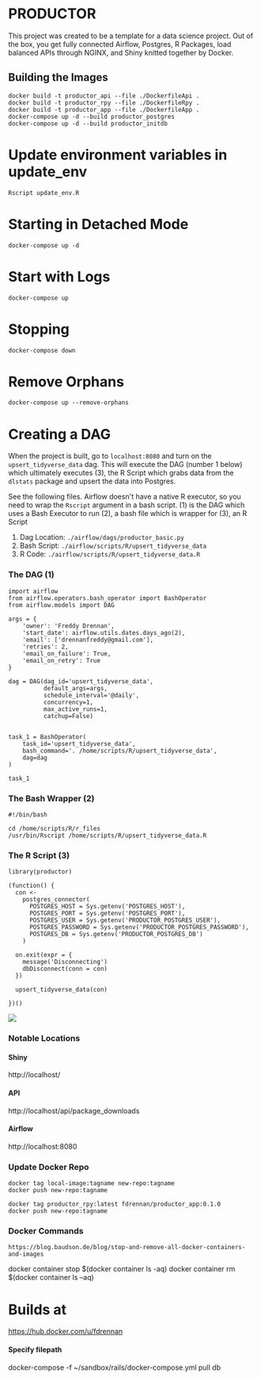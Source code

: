 # PRODUCTOR 

This project was created to be a template for a data science project. Out of the box, you get fully connected Airflow,
Postgres, R Packages, load balanced APIs through NGINX, and Shiny knitted together by Docker.


## Building the Images
``` 
docker build -t productor_api --file ./DockerfileApi .
docker build -t productor_rpy --file ./DockerfileRpy .
docker build -t productor_app --file ./DockerfileApp .
docker-compose up -d --build productor_postgres
docker-compose up -d --build productor_initdb

```

# Update environment variables in update_env
```
Rscript update_env.R
```

# Starting in Detached Mode
```
docker-compose up -d
```

# Start with Logs
```
docker-compose up
```

# Stopping
```
docker-compose down
```

# Remove Orphans
```
docker-compose up --remove-orphans
```

# Creating a DAG

When the project is built, go to `localhost:8080` and turn on the `upsert_tidyverse_data` dag. This will execute the DAG (number 1 below) which ultimately executes (3), the R Script which grabs data from the `dlstats` package and upsert the data into Postgres. 

See the following files. Airflow doesn't have a native R executor, so you need to wrap the `Rscript` argument in a 
bash script. (1) is the DAG which uses a Bash Executor to run (2), a bash file which is wrapper for (3), an R Script

1. Dag Location: `./airflow/dags/productor_basic.py`
2. Bash Script: `./airflow/scripts/R/upsert_tidyverse_data`
3. R Code: `./airflow/scripts/R/upsert_tidyverse_data.R`

### The DAG (1)
```
import airflow
from airflow.operators.bash_operator import BashOperator
from airflow.models import DAG

args = {
    'owner': 'Freddy Drennan',
    'start_date': airflow.utils.dates.days_ago(2),
    'email': ['drennanfreddy@gmail.com'],
    'retries': 2,
    'email_on_failure': True,
    'email_on_retry': True
}

dag = DAG(dag_id='upsert_tidyverse_data',
          default_args=args,
          schedule_interval='@daily',
          concurrency=1,
          max_active_runs=1,
          catchup=False)


task_1 = BashOperator(
    task_id='upsert_tidyverse_data',
    bash_command='. /home/scripts/R/upsert_tidyverse_data',
    dag=dag
)

task_1
```


### The Bash Wrapper (2)
```
#!/bin/bash

cd /home/scripts/R/r_files
/usr/bin/Rscript /home/scripts/R/upsert_tidyverse_data.R

```

### The R Script (3)
```
library(productor)

(function() {
  con <- 
    postgres_connector(
      POSTGRES_HOST = Sys.getenv('POSTGRES_HOST'),
      POSTGRES_PORT = Sys.getenv('POSTGRES_PORT'),
      POSTGRES_USER = Sys.getenv('PRODUCTOR_POSTGRES_USER'),
      POSTGRES_PASSWORD = Sys.getenv('PRODUCTOR_POSTGRES_PASSWORD'),
      POSTGRES_DB = Sys.getenv('PRODUCTOR_POSTGRES_DB')
    )
  
  on.exit(expr = {
    message('Disconnecting')
    dbDisconnect(conn = con)
  })
  
  upsert_tidyverse_data(con)
  
})()

```
![](images/5_data_inserted.png)


### Notable Locations
#### Shiny
http://localhost/

#### API
http://localhost/api/package_downloads

#### Airflow
http://localhost:8080


### Update Docker Repo
```
docker tag local-image:tagname new-repo:tagname
docker push new-repo:tagname
```

```
docker tag productor_rpy:latest fdrennan/productor_app:0.1.0
docker push new-repo:tagname
```



### Docker Commands 
```
https://blog.baudson.de/blog/stop-and-remove-all-docker-containers-and-images
```

docker container stop $(docker container ls -aq)
docker container rm $(docker container ls –aq)

# Builds at
https://hub.docker.com/u/fdrennan

#### Specify filepath
docker-compose -f ~/sandbox/rails/docker-compose.yml pull db
